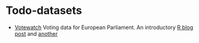 # Todo-datasets

* [Votewatch](http://www.votewatch.eu/en/research.html) Voting data for European Parliament. An introductory [R blog post](http://www.r-bloggers.com/european-mep-data-part-2/) and [another](http://wiekvoet.blogspot.nl/2014/05/european-election-data.html)